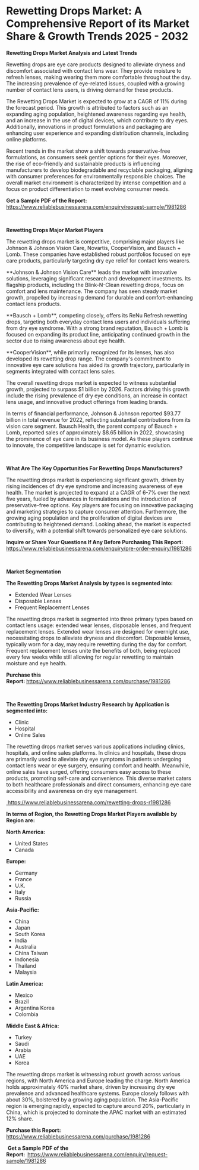 <p><h1>Rewetting Drops Market: A Comprehensive Report of its Market Share & Growth Trends 2025 - 2032</h1></p><p><strong>Rewetting Drops Market Analysis and Latest Trends</strong></p>
<p><p>Rewetting drops are eye care products designed to alleviate dryness and discomfort associated with contact lens wear. They provide moisture to refresh lenses, making wearing them more comfortable throughout the day. The increasing prevalence of eye-related issues, coupled with a growing number of contact lens users, is driving demand for these products.</p><p>The Rewetting Drops Market is expected to grow at a CAGR of 11% during the forecast period. This growth is attributed to factors such as an expanding aging population, heightened awareness regarding eye health, and an increase in the use of digital devices, which contribute to dry eyes. Additionally, innovations in product formulations and packaging are enhancing user experience and expanding distribution channels, including online platforms.</p><p>Recent trends in the market show a shift towards preservative-free formulations, as consumers seek gentler options for their eyes. Moreover, the rise of eco-friendly and sustainable products is influencing manufacturers to develop biodegradable and recyclable packaging, aligning with consumer preferences for environmentally responsible choices. The overall market environment is characterized by intense competition and a focus on product differentiation to meet evolving consumer needs.</p></p>
<p><strong>Get a Sample PDF of the Report:&nbsp;</strong> <a href="https://www.reliablebusinessarena.com/enquiry/request-sample/1981286?utm_campaign=3257&utm_medium=2&utm_source=Github&utm_content=ia&utm_term=19042025&utm_id=rewetting-drops">https://www.reliablebusinessarena.com/enquiry/request-sample/1981286</a></p>
<p>&nbsp;</p>
<p><strong>Rewetting Drops Major Market Players</strong></p>
<p><p>The rewetting drops market is competitive, comprising major players like Johnson & Johnson Vision Care, Novartis, CooperVision, and Bausch + Lomb. These companies have established robust portfolios focused on eye care products, particularly targeting dry eye relief for contact lens wearers.</p><p>**Johnson & Johnson Vision Care** leads the market with innovative solutions, leveraging significant research and development investments. Its flagship products, including the Blink-N-Clean rewetting drops, focus on comfort and lens maintenance. The company has seen steady market growth, propelled by increasing demand for durable and comfort-enhancing contact lens products.</p><p>**Bausch + Lomb**, competing closely, offers its ReNu Refresh rewetting drops, targeting both everyday contact lens users and individuals suffering from dry eye syndrome. With a strong brand reputation, Bausch + Lomb is focused on expanding its product line, anticipating continued growth in the sector due to rising awareness about eye health.</p><p>**CooperVision**, while primarily recognized for its lenses, has also developed its rewetting drop range. The company's commitment to innovative eye care solutions has aided its growth trajectory, particularly in segments integrated with contact lens sales.</p><p>The overall rewetting drops market is expected to witness substantial growth, projected to surpass $1 billion by 2026. Factors driving this growth include the rising prevalence of dry eye conditions, an increase in contact lens usage, and innovative product offerings from leading brands.</p><p>In terms of financial performance, Johnson & Johnson reported $93.77 billion in total revenue for 2022, reflecting substantial contributions from its vision care segment. Bausch Health, the parent company of Bausch + Lomb, reported sales of approximately $8.65 billion in 2022, showcasing the prominence of eye care in its business model. As these players continue to innovate, the competitive landscape is set for dynamic evolution.</p></p>
<p>&nbsp;</p>
<p><strong>What Are The Key Opportunities For Rewetting Drops Manufacturers?</strong></p>
<p><p>The rewetting drops market is experiencing significant growth, driven by rising incidences of dry eye syndrome and increasing awareness of eye health. The market is projected to expand at a CAGR of 6-7% over the next five years, fueled by advances in formulations and the introduction of preservative-free options. Key players are focusing on innovative packaging and marketing strategies to capture consumer attention. Furthermore, the growing aging population and the proliferation of digital devices are contributing to heightened demand. Looking ahead, the market is expected to diversify, with a potential shift towards personalized eye care solutions.</p></p>
<p><strong>Inquire or Share Your Questions If Any Before Purchasing This Report:</strong> <a href="https://www.reliablebusinessarena.com/enquiry/pre-order-enquiry/1981286?utm_campaign=3257&utm_medium=2&utm_source=Github&utm_content=ia&utm_term=19042025&utm_id=rewetting-drops">https://www.reliablebusinessarena.com/enquiry/pre-order-enquiry/1981286</a></p>
<p>&nbsp;</p>
<p><strong>Market Segmentation</strong></p>
<p><strong>The Rewetting Drops Market Analysis by types is segmented into:</strong></p>
<p><ul><li>Extended Wear Lenses</li><li>Disposable Lenses</li><li>Frequent Replacement Lenses</li></ul></p>
<p><p>The rewetting drops market is segmented into three primary types based on contact lens usage: extended wear lenses, disposable lenses, and frequent replacement lenses. Extended wear lenses are designed for overnight use, necessitating drops to alleviate dryness and discomfort. Disposable lenses, typically worn for a day, may require rewetting during the day for comfort. Frequent replacement lenses unite the benefits of both, being replaced every few weeks while still allowing for regular rewetting to maintain moisture and eye health.</p></p>
<p><strong>Purchase this Report:&nbsp;</strong><a href="https://www.reliablebusinessarena.com/purchase/1981286?utm_campaign=3257&utm_medium=2&utm_source=Github&utm_content=ia&utm_term=19042025&utm_id=rewetting-drops">https://www.reliablebusinessarena.com/purchase/1981286</a></p>
<p>&nbsp;</p>
<p><strong>The Rewetting Drops Market Industry Research by Application is segmented into:</strong></p>
<p><ul><li>Clinic</li><li>Hospital</li><li>Online Sales</li></ul></p>
<p><p>The rewetting drops market serves various applications including clinics, hospitals, and online sales platforms. In clinics and hospitals, these drops are primarily used to alleviate dry eye symptoms in patients undergoing contact lens wear or eye surgery, ensuring comfort and health. Meanwhile, online sales have surged, offering consumers easy access to these products, promoting self-care and convenience. This diverse market caters to both healthcare professionals and direct consumers, enhancing eye care accessibility and awareness on dry eye management.</p></p>
<p><a href="https://www.reliablebusinessarena.com/rewetting-drops-r1981286?utm_campaign=3257&utm_medium=2&utm_source=Github&utm_content=ia&utm_term=19042025&utm_id=rewetting-drops">&nbsp;https://www.reliablebusinessarena.com/rewetting-drops-r1981286</a></p>
<p><strong>In terms of Region, the Rewetting Drops Market Players available by Region are:</strong></p>
<p>
    <p> <strong> North America: </strong>
        <ul>
            <li>United States</li>
            <li>Canada</li>
        </ul>
        </p> 
    <p> <strong> Europe: </strong>
        <ul>
            <li>Germany</li>
            <li>France</li>
            <li>U.K.</li>
            <li>Italy</li>
            <li>Russia</li>
        </ul>
        </p> 
    <p> <strong> Asia-Pacific: </strong>
        <ul>
            <li>China</li>
            <li>Japan</li>
            <li>South Korea</li>
            <li>India</li>
            <li>Australia</li>
            <li>China Taiwan</li>
            <li>Indonesia</li>
            <li>Thailand</li>
            <li>Malaysia</li>
        </ul>
        </p> 
    <p> <strong> Latin America: </strong>
        <ul>
            <li>Mexico</li>
            <li>Brazil</li>
            <li>Argentina Korea</li>
            <li>Colombia</li>
        </ul>
        </p> 
    <p> <strong> Middle East & Africa: </strong>
        <ul>
            <li>Turkey</li>
            <li>Saudi</li>
            <li>Arabia</li>
            <li>UAE</li>
            <li>Korea</li>
        </ul>
    </p>
    </p>
<p><p>The rewetting drops market is witnessing robust growth across various regions, with North America and Europe leading the charge. North America holds approximately 40% market share, driven by increasing dry eye prevalence and advanced healthcare systems. Europe closely follows with about 30%, bolstered by a growing aging population. The Asia-Pacific region is emerging rapidly, expected to capture around 20%, particularly in China, which is projected to dominate the APAC market with an estimated 12% share.</p></p>
<p><strong>Purchase this Report: </strong><a href="https://www.reliablebusinessarena.com/purchase/1981286?utm_campaign=3257&utm_medium=2&utm_source=Github&utm_content=ia&utm_term=19042025&utm_id=rewetting-drops">https://www.reliablebusinessarena.com/purchase/1981286</a></p>
<p>&nbsp;<strong>Get a Sample PDF of the Report:&nbsp;&nbsp;</strong><a href="https://www.reliablebusinessarena.com/enquiry/request-sample/1981286?utm_campaign=3257&utm_medium=2&utm_source=Github&utm_content=ia&utm_term=19042025&utm_id=rewetting-drops">https://www.reliablebusinessarena.com/enquiry/request-sample/1981286</a></p>
<p><strong></strong></p>
<p><p></p><p></p><p></p></p>